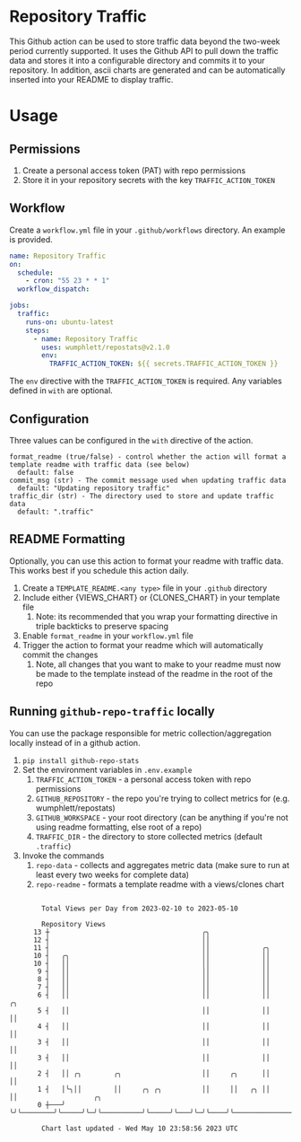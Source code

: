 # Repository Traffic

This Github action can be used to store traffic data beyond the two-week period currently supported.
It uses the Github API to pull down the traffic data and stores it into a configurable directory and commits it to your 
repository. In addition, ascii charts are generated and can be automatically inserted into your README to display traffic.

# Usage
## Permissions
1. Create a personal access token (PAT) with repo permissions
2. Store it in your repository secrets with the key `TRAFFIC_ACTION_TOKEN`

## Workflow
Create a `workflow.yml` file in your `.github/workflows` directory. An example is provided.

```yaml
name: Repository Traffic
on:
  schedule:
    - cron: "55 23 * * 1"
  workflow_dispatch:

jobs:
  traffic:
    runs-on: ubuntu-latest
    steps:
      - name: Repository Traffic
        uses: wumphlett/repostats@v2.1.0
        env:
          TRAFFIC_ACTION_TOKEN: ${{ secrets.TRAFFIC_ACTION_TOKEN }}
```
The `env` directive with the `TRAFFIC_ACTION_TOKEN` is required. Any variables defined in `with` are optional.

## Configuration
Three values can be configured in the `with` directive of the action.
```
format_readme (true/false) - control whether the action will format a template readme with traffic data (see below)
  default: false
commit_msg (str) - The commit message used when updating traffic data
  default: "Updating repository traffic"
traffic_dir (str) - The directory used to store and update traffic data
  default: ".traffic"
```

## README Formatting
Optionally, you can use this action to format your readme with traffic data. This works best if you schedule this action
daily.

1. Create a `TEMPLATE_README.<any type>` file in your `.github` directory
2. Include either {VIEWS_CHART} or {CLONES_CHART} in your template file
   1. Note: its recommended that you wrap your formatting directive in triple backticks to preserve spacing
3. Enable `format_readme` in your `workflow.yml` file
4. Trigger the action to format your readme which will automatically commit the changes
   1. Note, all changes that you want to make to your readme must now be made to the template instead of the readme in the root of the repo

## Running `github-repo-traffic` locally
You can use the package responsible for metric collection/aggregation locally instead of in a github action.

1. `pip install github-repo-stats`
2. Set the environment variables in `.env.example`
   1. `TRAFFIC_ACTION_TOKEN` - a personal access token with repo permissions
   2. `GITHUB_REPOSITORY` - the repo you're trying to collect metrics for (e.g. wumphlett/repostats)
   3. `GITHUB_WORKSPACE` - your root directory (can be anything if you're not using readme formatting, else root of a repo)
   4. `TRAFFIC_DIR` - the directory to store collected metrics (default `.traffic`)
3. Invoke the commands
   1. `repo-data` - collects and aggregates metric data (make sure to run at least every two weeks for complete data)
   2. `repo-readme` - formats a template readme with a views/clones chart

```

        Total Views per Day from 2023-02-10 to 2023-05-10

        Repository Views
      13 ┼                                      ╭╮
      12 ┤                                      ││
      11 ┤                                      ││             ╭╮
      10 ┤   ╭╮                                 ││             ││
      10 ┤   ││                                 ││             ││
       9 ┤   ││                                 ││             ││
       8 ┤   ││                                 ││             ││
       7 ┤   ││                                 ││             ││
       6 ┤   ││                                 ││             ││    ╭╮
       5 ┤   ││                                 ││             ││    ││
       4 ┤   ││                                 ││             ││    ││
       3 ┤   ││                                 ││             ││    ││
       3 ┤   ││                                 ││             ││    ││
       2 ┤   ││ ╭╮        ╭╮                    ││     ╭╮      ││    ││
       1 ┤   │╰╮││        ││     ╭╮ ╭╮          ││     ││   ╭╮ ││    ││                   ╭╮
       0 ┼───╯ ╰╯╰────────╯╰─────╯╰─╯╰──────────╯╰─────╯╰───╯╰─╯╰────╯╰───────────────────╯╰───────

        Chart last updated - Wed May 10 23:58:56 2023 UTC
        
```
